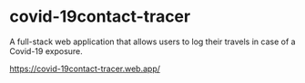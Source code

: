 # covid-19contact-tracer
A full-stack web application that allows users to log their travels in case of a Covid-19 exposure. 

https://covid-19contact-tracer.web.app/
